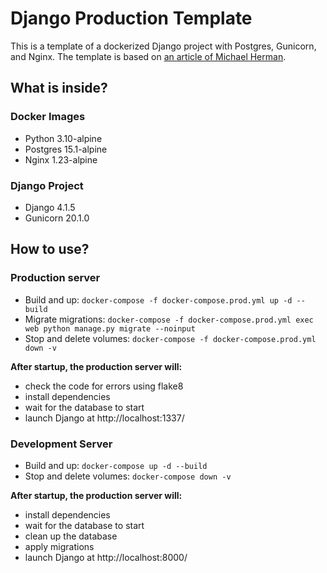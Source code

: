 # Django Production Template    
This is a template of a dockerized Django project with Postgres, Gunicorn, and Nginx. The template is based on [an article of Michael Herman](https://testdriven.io/blog/dockerizing-django-with-postgres-gunicorn-and-nginx/).  
  
## What is inside?  
### Docker Images  
- Python 3.10-alpine  
- Postgres 15.1-alpine  
- Nginx 1.23-alpine  
  
### Django Project  
- Django 4.1.5  
- Gunicorn 20.1.0  
  
## How to use?  
### Production server  
- Build and up: `docker-compose -f docker-compose.prod.yml up -d --build`  
- Migrate migrations: `docker-compose -f docker-compose.prod.yml exec web python manage.py migrate --noinput`  
- Stop and delete volumes: `docker-compose -f docker-compose.prod.yml down -v`

**After startup, the production server will:**
- check the code for errors using flake8
- install dependencies
- wait for the database to start
- launch Django at http://localhost:1337/

### Development Server  
- Build and up: `docker-compose up -d --build`  
- Stop and delete volumes: `docker-compose down -v`  

**After startup, the production server will:**
- install dependencies
- wait for the database to start
- clean up the database
- apply migrations
- launch Django at http://localhost:8000/